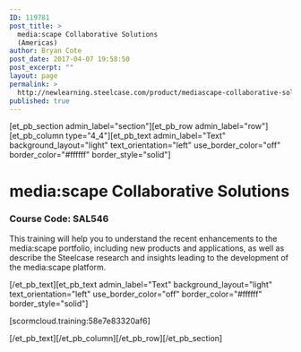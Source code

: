 ```yaml
---
ID: 119781
post_title: >
  media:scape Collaborative Solutions
  (Americas)
author: Bryan Cote
post_date: 2017-04-07 19:58:50
post_excerpt: ""
layout: page
permalink: >
  http://newlearning.steelcase.com/product/mediascape-collaborative-solutions-americas/
published: true
---
```

[et_pb_section admin_label="section"][et_pb_row admin_label="row"][et_pb_column type="4_4"][et_pb_text admin_label="Text" background_layout="light" text_orientation="left" use_border_color="off" border_color="#ffffff" border_style="solid"]

<!--<a style="color: #666666;" href="http://newlearning.steelcase.com/product/b-free/">&lt; Back To Grid</a>-->
<h1>media:scape Collaborative Solutions</h1>
<h3>Course Code: SAL546</h3>
This training will help you to understand the recent enhancements to the media:scape portfolio, including new products and applications, as well as describe the Steelcase research and insights leading to the development of the media:scape platform.

[/et_pb_text][et_pb_text admin_label="Text" background_layout="light" text_orientation="left" use_border_color="off" border_color="#ffffff" border_style="solid"]

[scormcloud.training:58e7e83320af6]

[/et_pb_text][/et_pb_column][/et_pb_row][/et_pb_section]